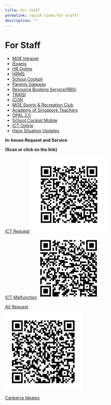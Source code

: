 ```yaml
---
title: For Staff
permalink: /quick-links/for-staff/
description: ""
---
```

# For Staff

* [MOE Intranet](http://intranet.moe.gov.sg/Pages/Home.aspx)
* [iExams](https://iexams.moe.gov.sg/xe/login.do)
* [HR Online](http://intranet.moe.gov.sg/hronline/Pages/Home.aspx)
* [HRMS](https://hrms.moe.gov.sg/CSTBsapwaAuth/UMELogin?RedirectPath=https://hrms.moe.gov.sg/irj/portal/)
* [School Cockpit](https://schoolcockpit.moe.gov.sg/CP/scapp/security)
* [Parents Gateway](https://pg.moe.edu.sg/)
* [Resource Booking Service(RBS)](https://rbs.avero-tech.com/login.html)
* [TRAISI](https://traisi.moe.gov.sg/AD/login.asp)
* [iCON](icon.moe.edu.sg)
* [MOE Sports & Recreation Club](https://www.mesrc.net/)
* [Academy of Singapore Teachers](https://academyofsingaporeteachers.moe.edu.sg/)
* [OPAL 2.0](https://idm.opal2.moe.edu.sg/account/login?returnUrl=%2Fconnect%2Fauthorize%2Fcallback%3Fresponse_type%3Dcode%26client_id%3DOpal2WebApp%26state%3DCLTG_3bK0an9EuPXgLnJjdvhqoTm8rYfvx3zuAKXIwWcy%26redirect_uri%3Dhttps%253A%252F%252Fwww.opal2.moe.edu.sg%252Fapp%252Findex.html%26scope%3Droles%2520profile%2520cxprofile%2520openid%2520cxDomainInternalApi%26code_challenge%3DA-oS2cbv3VeUHpcftd6tjrV_WdsgDh5Bx1BMosQ1PXI%26code_challenge_method%3DS256%26nonce%3DCLTG_3bK0an9EuPXgLnJjdvhqoTm8rYfvx3zuAKXIwWcy)
* [School Cockpit Mobile](https://scmobile.moe.edu.sg/login)
* [ICT Online](https://ictconnection.moe.edu.sg/)
* [Haze Situation Updates](https://www.haze.gov.sg/)

**In-house Request and Service**

**(Scan or click on the link)**

[ICT Request](https://docs.google.com/forms/d/1tqihx_bx--Ar0z3Uf47f796aUMkFZik0dwbAdCdk-UM/viewform?edit_requested=true&fbzx=1118123659845629859)
<img src="/images/ICT%20Request.png" 
     style="width:50%">

[ICT Malfunction](https://docs.google.com/forms/d/1Jy-0GTZuWshOLO34uZgmZGCya6fPpXpvIfvyQ-wOZ1w/viewform?edit_requested=true)
<img src="/images/ICT%20Malfunction.png" 
     style="width:40%">

[AV Request](https://docs.google.com/forms/d/14yUQoP53PO1l3zqgkrxMlQ0z4a9u5O8nKVaTWCoarpc/viewform?edit_requested=true)

<img src="/images/AV%20Request.png" 
     style="width:50%">

[Canberra Ideates](https://docs.google.com/forms/d/1HwIMNkOfrENMlCE4zjTfXa8LjHJRnxhdkVtdb15DVcI/viewform?ts=5cd37f06&edit_requested=true)